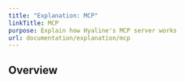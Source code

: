 ```yaml
---
title: "Explanation: MCP"
linkTitle: MCP
purpose: Explain how Hyaline's MCP server works
url: documentation/explanation/mcp
---
```

## Overview
